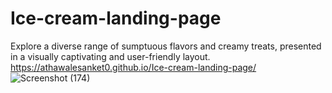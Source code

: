 # Ice-cream-landing-page
Explore a diverse range of sumptuous flavors and creamy treats, presented in a visually captivating and user-friendly layout.
https://athawalesanket0.github.io/Ice-cream-landing-page/
![Screenshot (174)](https://github.com/athawalesanket0/Ice-cream-landing-page/assets/108395509/03d72e25-e19f-47b1-ad09-a8a882b5f301)
